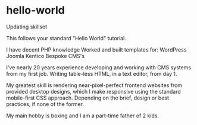 # hello-world

Updating skillset

This follows your standard "Hello World" tutorial.

I have decent PHP knowledge
Worked and built templates for:
WordPress
Joomla
Kentico
Bespoke CMS's

I've nearly 20 years experience developing and working with CMS systems from my first job.  Writing table-less HTML, in a text editor, from day 1.

My greatest skill is rendering near-pixel-perfect frontend websites from provided desktop designs, which I make responsive using the standard mobile-first CSS approach.  Depending on the brief, design or best practices, if none of the former.

My main hobby is boxing and I am a part-time father of 2 kids.
